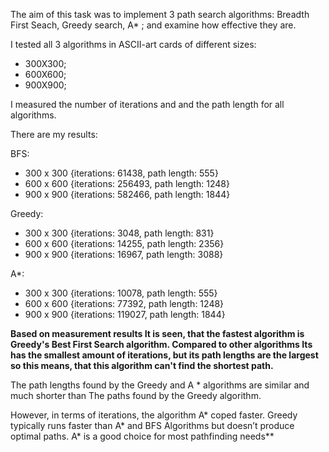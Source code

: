 The aim of this task was to implement 3 path search algorithms: Breadth First Seach, Greedy search,  A* ; and examine how effective they are.

I tested all 3 algorithms in ASCII-art cards of different sizes:
- 300X300;
- 600X600;
- 900X900;


I measured the number of iterations and and the path length for all algorithms.

There are my results:

BFS: 
- 	300 x 300 {iterations: 61438, path length: 555}
- 	600 x 600 {iterations: 256493, path length: 1248}
- 	900 x 900 {iterations: 582466, path length: 1844}


Greedy:
- 	300 x 300 {iterations: 3048, path length: 831}
- 	600 x 600 {iterations: 14255, path length: 2356}
- 	900 x 900 {iterations: 16967, path length: 3088}


A*:
- 	300 x 300 {iterations: 10078, path length: 555}
- 	600 x 600 {iterations: 77392, path length: 1248}
- 	900 x 900 {iterations: 119027, path length: 1844}


**Based on measurement results It is seen, that the fastest algorithm is Greedy's Best First Search algorithm. Compared to other algorithms Its has the smallest amount of iterations, but its path lengths are the largest so this means, that this algorithm can't find
the shortest path.**

The path lengths found by the Greedy and A * algorithms are similar and much shorter than
The paths found by the Greedy algorithm. 

However, in terms of iterations, the algorithm A* coped faster.
Greedy typically runs faster than A* and BFS Algorithms but doesn’t produce optimal paths. A* is a good choice for most pathfinding needs**

